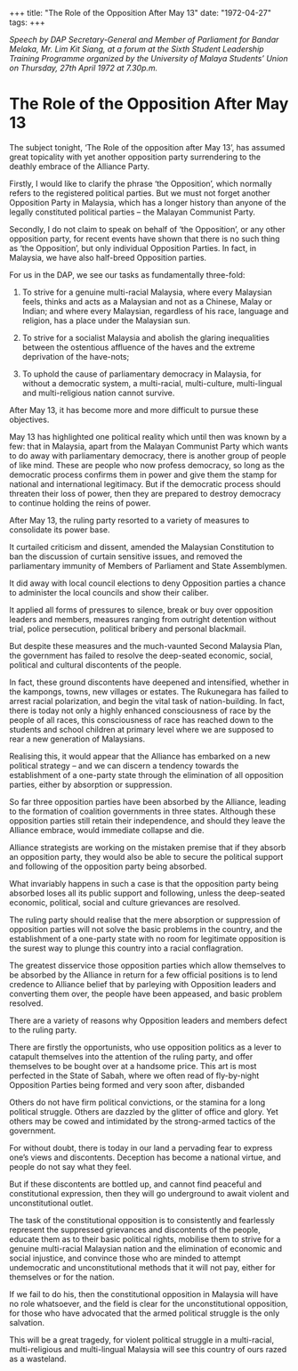+++ 
title: "The Role of the Opposition After May 13"
date: "1972-04-27"
tags:
+++

_Speech by DAP Secretary-General and Member of Parliament for Bandar Melaka, Mr. Lim Kit Siang, at a forum at the Sixth Student Leadership Training Programme organized by the University of Malaya Students’ Union on Thursday, 27th April 1972 at 7.30p.m._

# The Role of the Opposition After May 13

The subject tonight, ‘The Role of the opposition after May 13’, has assumed great topicality with yet another opposition party surrendering to the deathly embrace of the Alliance Party.</u>

Firstly, I would like to clarify the phrase ‘the Opposition’, which normally refers to the registered political parties. But we must not forget another Opposition Party in Malaysia, which has a longer history than anyone of the legally constituted political parties – the Malayan Communist Party.

Secondly, I do not claim to speak on behalf of ‘the Opposition’, or any other opposition party, for recent events have shown that there is no such thing as ‘the Opposition’, but only individual Opposition Parties. In fact, in Malaysia, we have also half-breed Opposition parties.

For us in the DAP, we see our tasks as fundamentally three-fold:

1. To strive for a genuine multi-racial Malaysia, where every Malaysian feels, thinks and acts as a Malaysian and not as a Chinese, Malay or Indian; and where every Malaysian, regardless of his race, language and religion, has a place under the Malaysian sun.

2. To strive for a socialist Malaysia and abolish the glaring inequalities between the ostentious affluence of the haves and the extreme deprivation of the have-nots;

3. To uphold the cause of parliamentary democracy in Malaysia, for without a democratic system, a multi-racial, multi-culture, multi-lingual and multi-religious nation cannot survive.

After May 13, it has become more and more difficult to pursue these objectives.

May 13 has highlighted one political reality which until then was known by a few: that in Malaysia, apart from the Malayan Communist Party which wants to do away with parliamentary democracy, there is another group of people of like mind. These are people who now profess democracy, so long as the democratic process confirms them in power and give them the stamp for national and international legitimacy. But if the democratic process should threaten their loss of power, then they are prepared to destroy democracy to continue holding the reins of power.

After May 13, the ruling party resorted to a variety of measures to consolidate its power base.

It curtailed criticism and dissent, amended the Malaysian Constitution to ban the discussion of curtain sensitive issues, and removed the parliamentary immunity of Members of Parliament and State Assemblymen.

It did away with local council elections to deny Opposition parties a chance to administer the local councils and show their caliber.

It applied all forms of pressures to silence, break or buy over opposition leaders and members, measures ranging from outright detention without trial, police persecution, political bribery and personal blackmail.

But despite these measures and the much-vaunted Second Malaysia Plan, the government has failed to resolve the deep-seated economic, social, political and cultural discontents of the people.

In fact, these ground discontents have deepened and intensified, whether in the kampongs, towns, new villages or estates. The Rukunegara has failed to arrest racial polarization, and begin the vital task of nation-building. In fact, there is today not only a highly enhanced consciousness of race by the people of all races, this consciousness of race has reached down to the students and school children at primary level where we are supposed to rear a new generation of Malaysians.

Realising this, it would appear that the Alliance has embarked on a new political strategy – and we can discern a tendency towards the establishment of a one-party state through the elimination of all opposition parties, either by absorption or suppression.

So far three opposition parties have been absorbed by the Alliance, leading to the formation of coalition governments in three states. Although these opposition parties still retain their independence, and should they leave the Alliance embrace, would immediate collapse and die.

Alliance strategists are working on the mistaken premise that if they absorb an opposition party, they would also be able to secure the political support and following of the opposition party being absorbed.

What invariably happens in such a case is that the opposition party being absorbed loses all its public support and following, unless the deep-seated economic, political, social and culture grievances are resolved.

The ruling party should realise that the mere absorption or suppression of opposition parties will not solve the basic problems in the country, and the establishment of a one-party state with no room for legitimate opposition is the surest way to plunge this country into a racial conflagration.

The greatest disservice those opposition parties which allow themselves to be absorbed by the Alliance in return for a few official positions is to lend credence to Alliance belief that by parleying with Opposition leaders and converting them over, the people have been appeased, and basic problem resolved.

There are a variety of reasons why Opposition leaders and members defect to the ruling party.

There are firstly the opportunists, who use opposition politics as a lever to catapult themselves into the attention of the ruling party, and offer themselves to be bought over at a handsome price. This art is most perfected in the State of Sabah, where we often read of fly-by-night Opposition Parties being formed and very soon after, disbanded

Others do not have firm political convictions, or the stamina for a long political struggle. Others are dazzled by the glitter of office and glory. Yet others may be cowed and intimidated by the strong-armed tactics of the government.

For without doubt, there is today in our land a pervading fear to express one’s views and discontents. Deception has become a national virtue, and people do not say what they feel.

But if these discontents are bottled up, and cannot find peaceful and constitutional expression, then they will go underground to await violent and unconstitutional outlet.

The task of the constitutional opposition is to consistently and fearlessly represent the suppressed grievances and discontents of the people, educate them as to their basic political rights, mobilise them to strive for a genuine multi-racial Malaysian nation and the elimination of economic and social injustice, and convince those who are minded to attempt undemocratic and unconstitutional methods that it will not pay, either for themselves or for the nation.

If we fail to do his, then the constitutional opposition in Malaysia will have no role whatsoever, and the field is clear for the unconstitutional opposition, for those who have advocated that the armed political struggle is the only salvation.

This will be a great tragedy, for violent political struggle in a multi-racial, multi-religious and multi-lingual Malaysia will see this country of ours razed as a wasteland.
 
